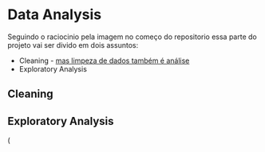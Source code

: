 # Data Analysis 

Seguindo o raciocinio pela imagem no começo do repositorio essa parte do projeto vai ser divido em dois assuntos: 
* Cleaning - [mas limpeza de dados também é análise](https://counting.substack.com/p/data-cleaning-is-analysis-not-grunt)
* Exploratory Analysis

## Cleaning

## Exploratory Analysis
(
